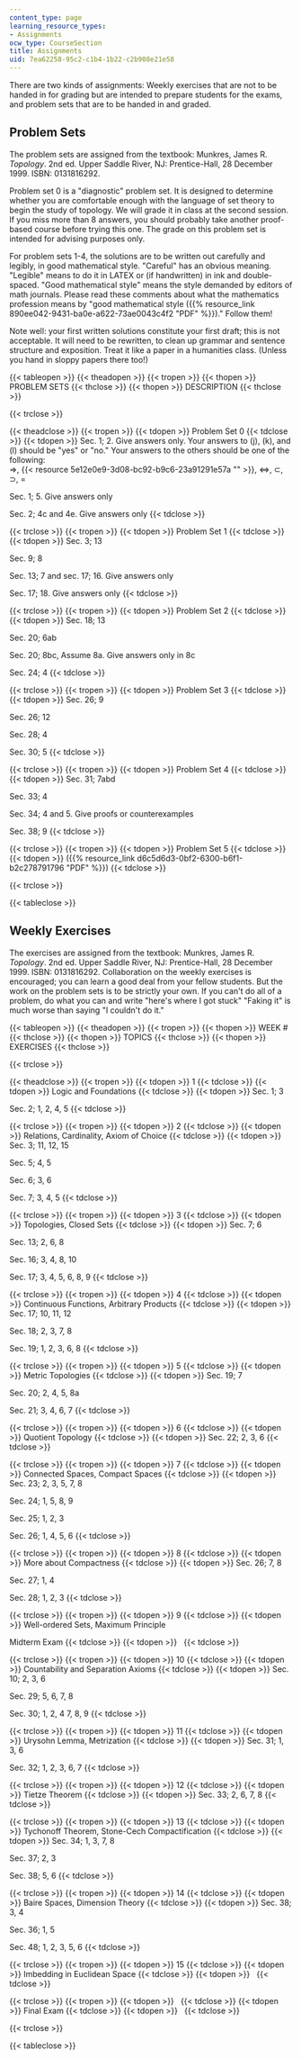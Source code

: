 ```yaml
---
content_type: page
learning_resource_types:
- Assignments
ocw_type: CourseSection
title: Assignments
uid: 7ea62258-95c2-c1b4-1b22-c2b908e21e58
---
```


There are two kinds of assignments: Weekly exercises that are not to be handed in for grading but are intended to prepare students for the exams, and problem sets that are to be handed in and graded.

Problem Sets
------------

The problem sets are assigned from the textbook: Munkres, James R. _Topology_. 2nd ed. Upper Saddle River, NJ: Prentice-Hall, 28 December 1999. ISBN: 0131816292.

Problem set 0 is a "diagnostic" problem set. It is designed to determine whether you are comfortable enough with the language of set theory to begin the study of topology. We will grade it in class at the second session. lf you miss more than 8 answers, you should probably take another proof-based course before trying this one. The grade on this problem set is intended for advising purposes only.

For problem sets 1-4, the solutions are to be written out carefully and legibly, in good mathematical style. "Careful" has an obvious meaning. "Legible" means to do it in LATEX or (if handwritten) in ink and double-spaced. "Good mathematical style" means the style demanded by editors of math journals. Please read these comments about what the mathematics profession means by "good mathematical style ({{% resource_link 890ee042-9431-ba0e-a622-73ae0043c4f2 "PDF" %}})." Follow them!

Note well: your first written solutions constitute your first draft; this is not acceptable. It will need to be rewritten, to clean up grammar and sentence structure and exposition. Treat it like a paper in a humanities class. (Unless you hand in sloppy papers there too!)

{{< tableopen >}}
{{< theadopen >}}
{{< tropen >}}
{{< thopen >}}
PROBLEM SETS
{{< thclose >}}
{{< thopen >}}
DESCRIPTION
{{< thclose >}}

{{< trclose >}}

{{< theadclose >}}
{{< tropen >}}
{{< tdopen >}}
Problem Set 0
{{< tdclose >}}
{{< tdopen >}}
Sec. 1; 2. Give answers only. Your answers to (j), (k), and (l) should be "yes" or "no." Your answers to the others should be one of the following:  
⇒, {{< resource 5e12e0e9-3d08-bc92-b9c6-23a91291e57a "" >}}, ⇔, ⊂, ⊃, =  
  
Sec. 1; 5. Give answers only  
  
Sec. 2; 4c and 4e. Give answers only
{{< tdclose >}}

{{< trclose >}}
{{< tropen >}}
{{< tdopen >}}
Problem Set 1
{{< tdclose >}}
{{< tdopen >}}
Sec. 3; 13  
  
Sec. 9; 8  
  
Sec. 13; 7 and sec. 17; 16. Give answers only  
  
Sec. 17; 18. Give answers only
{{< tdclose >}}

{{< trclose >}}
{{< tropen >}}
{{< tdopen >}}
Problem Set 2
{{< tdclose >}}
{{< tdopen >}}
Sec. 18; 13  
  
Sec. 20; 6ab  
  
Sec. 20; 8bc, Assume 8a. Give answers only in 8c  
  
Sec. 24; 4
{{< tdclose >}}

{{< trclose >}}
{{< tropen >}}
{{< tdopen >}}
Problem Set 3
{{< tdclose >}}
{{< tdopen >}}
Sec. 26; 9  
  
Sec. 26; 12  
  
Sec. 28; 4  
  
Sec. 30; 5
{{< tdclose >}}

{{< trclose >}}
{{< tropen >}}
{{< tdopen >}}
Problem Set 4
{{< tdclose >}}
{{< tdopen >}}
Sec. 31; 7abd  
  
Sec. 33; 4  
  
Sec. 34; 4 and 5. Give proofs or counterexamples  
  
Sec. 38; 9
{{< tdclose >}}

{{< trclose >}}
{{< tropen >}}
{{< tdopen >}}
Problem Set 5
{{< tdclose >}}
{{< tdopen >}}
({{% resource_link d6c5d6d3-0bf2-6300-b6f1-b2c278791796 "PDF" %}})
{{< tdclose >}}

{{< trclose >}}

{{< tableclose >}}

Weekly Exercises
----------------

The exercises are assigned from the textbook: Munkres, James R. _Topology_. 2nd ed. Upper Saddle River, NJ: Prentice-Hall, 28 December 1999. ISBN: 0131816292. Collaboration on the weekly exercises is encouraged; you can learn a good deal from your fellow students. But the work on the problem sets is to be strictly your own. If you can't do all of a problem, do what you can and write "here's where I got stuck" "Faking it" is much worse than saying "I couldn't do it."

{{< tableopen >}}
{{< theadopen >}}
{{< tropen >}}
{{< thopen >}}
WEEK #
{{< thclose >}}
{{< thopen >}}
TOPICS
{{< thclose >}}
{{< thopen >}}
EXERCISES
{{< thclose >}}

{{< trclose >}}

{{< theadclose >}}
{{< tropen >}}
{{< tdopen >}}
1
{{< tdclose >}}
{{< tdopen >}}
Logic and Foundations
{{< tdclose >}}
{{< tdopen >}}
Sec. 1; 3  
  
Sec. 2; 1, 2, 4, 5
{{< tdclose >}}

{{< trclose >}}
{{< tropen >}}
{{< tdopen >}}
2
{{< tdclose >}}
{{< tdopen >}}
Relations, Cardinality, Axiom of Choice
{{< tdclose >}}
{{< tdopen >}}
Sec. 3; 11, 12, 15  
  
Sec. 5; 4, 5  
  
Sec. 6; 3, 6  
  
Sec. 7; 3, 4, 5
{{< tdclose >}}

{{< trclose >}}
{{< tropen >}}
{{< tdopen >}}
3
{{< tdclose >}}
{{< tdopen >}}
Topologies, Closed Sets
{{< tdclose >}}
{{< tdopen >}}
Sec. 7; 6  
  
Sec. 13; 2, 6, 8  
  
Sec. 16; 3, 4, 8, 10  
  
Sec. 17; 3, 4, 5, 6, 8, 9
{{< tdclose >}}

{{< trclose >}}
{{< tropen >}}
{{< tdopen >}}
4
{{< tdclose >}}
{{< tdopen >}}
Continuous Functions, Arbitrary Products
{{< tdclose >}}
{{< tdopen >}}
Sec. 17; 10, 11, 12  
  
Sec. 18; 2, 3, 7, 8  
  
Sec. 19; 1, 2, 3, 6, 8
{{< tdclose >}}

{{< trclose >}}
{{< tropen >}}
{{< tdopen >}}
5
{{< tdclose >}}
{{< tdopen >}}
Metric Topologies
{{< tdclose >}}
{{< tdopen >}}
Sec. 19; 7  
  
Sec. 20; 2, 4, 5, 8a  
  
Sec. 21; 3, 4, 6, 7
{{< tdclose >}}

{{< trclose >}}
{{< tropen >}}
{{< tdopen >}}
6
{{< tdclose >}}
{{< tdopen >}}
Quotient Topology
{{< tdclose >}}
{{< tdopen >}}
Sec. 22; 2, 3, 6
{{< tdclose >}}

{{< trclose >}}
{{< tropen >}}
{{< tdopen >}}
7
{{< tdclose >}}
{{< tdopen >}}
Connected Spaces, Compact Spaces
{{< tdclose >}}
{{< tdopen >}}
Sec. 23; 2, 3, 5, 7, 8  
  
Sec. 24; 1, 5, 8, 9  
  
Sec. 25; 1, 2, 3  
  
Sec. 26; 1, 4, 5, 6
{{< tdclose >}}

{{< trclose >}}
{{< tropen >}}
{{< tdopen >}}
8
{{< tdclose >}}
{{< tdopen >}}
More about Compactness
{{< tdclose >}}
{{< tdopen >}}
Sec. 26; 7, 8  
  
Sec. 27; 1, 4  
  
Sec. 28; 1, 2, 3
{{< tdclose >}}

{{< trclose >}}
{{< tropen >}}
{{< tdopen >}}
9
{{< tdclose >}}
{{< tdopen >}}
Well-ordered Sets, Maximum Principle  
  
Midterm Exam
{{< tdclose >}}
{{< tdopen >}}
 
{{< tdclose >}}

{{< trclose >}}
{{< tropen >}}
{{< tdopen >}}
10
{{< tdclose >}}
{{< tdopen >}}
Countability and Separation Axioms
{{< tdclose >}}
{{< tdopen >}}
Sec. 10; 2, 3, 6  
  
Sec. 29; 5, 6, 7, 8  
  
Sec. 30; 1, 2, 4 7, 8, 9
{{< tdclose >}}

{{< trclose >}}
{{< tropen >}}
{{< tdopen >}}
11
{{< tdclose >}}
{{< tdopen >}}
Urysohn Lemma, Metrization
{{< tdclose >}}
{{< tdopen >}}
Sec. 31; 1, 3, 6  
  
Sec. 32; 1, 2, 3, 6, 7
{{< tdclose >}}

{{< trclose >}}
{{< tropen >}}
{{< tdopen >}}
12
{{< tdclose >}}
{{< tdopen >}}
Tietze Theorem
{{< tdclose >}}
{{< tdopen >}}
Sec. 33; 2, 6, 7, 8
{{< tdclose >}}

{{< trclose >}}
{{< tropen >}}
{{< tdopen >}}
13
{{< tdclose >}}
{{< tdopen >}}
Tychonoff Theorem, Stone-Cech Compactification
{{< tdclose >}}
{{< tdopen >}}
Sec. 34; 1, 3, 7, 8  
  
Sec. 37; 2, 3  
  
Sec. 38; 5, 6
{{< tdclose >}}

{{< trclose >}}
{{< tropen >}}
{{< tdopen >}}
14
{{< tdclose >}}
{{< tdopen >}}
Baire Spaces, Dimension Theory
{{< tdclose >}}
{{< tdopen >}}
Sec. 38; 3, 4  
  
Sec. 36; 1, 5  
  
Sec. 48; 1, 2, 3, 5, 6
{{< tdclose >}}

{{< trclose >}}
{{< tropen >}}
{{< tdopen >}}
15
{{< tdclose >}}
{{< tdopen >}}
Imbedding in Euclidean Space
{{< tdclose >}}
{{< tdopen >}}
 
{{< tdclose >}}

{{< trclose >}}
{{< tropen >}}
{{< tdopen >}}
 
{{< tdclose >}}
{{< tdopen >}}
Final Exam
{{< tdclose >}}
{{< tdopen >}}
 
{{< tdclose >}}

{{< trclose >}}

{{< tableclose >}}